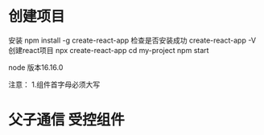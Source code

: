 # 创建项目
安装 npm install -g create-react-app 
检查是否安装成功 create-react-app -V
创建react项目 npx create-react-app <my-project>
cd my-project
npm start

node 版本16.16.0

注意：
1.组件首字母必须大写
# 父子通信 受控组件 
